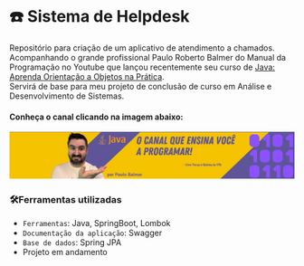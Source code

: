 # 	☎️ Sistema de Helpdesk
Repositório para criação de um aplicativo de atendimento a chamados.<br> 
Acompanhando o grande profissional Paulo Roberto Balmer do Manual da Programação no Youtube que lançou recentemente seu curso de [Java: Aprenda Orientação a Objetos na Prática](https://balmerweb.kpages.online/orientacao-a-objetos-aplicada-ao-java-6ce5eca6-e652-4956-9d20-f38b683d2ba6). 
<br> Servirá de base para meu projeto de conclusão
de curso em Análise e Desenvolvimento de Sistemas.<br>
#### Conheça o canal clicando na imagem abaixo:
[![/](src/main/java/br/com/manualdaprogramacao/helpdesk/images/channels4_banner.jpg)](https://www.youtube.com/channel/UCHIfHMZtqccRSw0JvV3DQgw)
### 🛠️Ferramentas utilizadas
- `Ferramentas`: Java, SpringBoot, Lombok
- `Documentação da aplicação`: Swagger
- `Base de dados`: Spring JPA
- Projeto em andamento